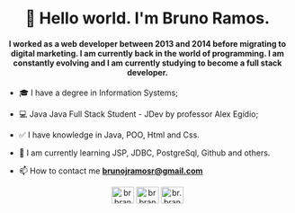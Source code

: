 <h1 align="center">👋 Hello world. I'm Bruno Ramos. </h1>

<h4 align="center">I worked as a web developer between 2013 and 2014 before migrating to digital marketing. I am currently back in the world of programming. I am constantly evolving and I am currently studying to become a full stack developer.</h4>

- 🎓 I have a degree in Information Systems;

- 💻 Java Java Full Stack Student - JDev by professor Alex Egídio;

- ✅ I have knowledge in Java, POO, Html and Css.

- 🌱 I am currently learning JSP, JDBC, PostgreSql, Github and others.

- 📫 How to contact me **brunojramosr@gmail.com**


<p align="center"> <a href="https://www.linkedin.com/in/brbranches/" target="blank"><img align="center" src="https://cdn.jsdelivr.net/npm/simple-icons@3.0.1/icons/linkedin.svg" alt="brbranches" height="30" width="40" /></a>       
<a href="https://www.facebook.com/brbranches/" target="blank"><img align="center" src="https://cdn.jsdelivr.net/npm/simple-icons@3.0.1/icons/facebook.svg" alt="brbranches" height="30" width="40" /></a>
<a href="https://www.instagram.com/br.branches/" target="blank"><img align="center" src="https://cdn.jsdelivr.net/npm/simple-icons@3.0.1/icons/instagram.svg" alt="br.branches" height="30" width="40" /></a>
</p>


